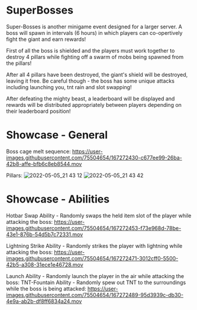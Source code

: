# SuperBosses

Super-Bosses is another minigame event designed for a larger server. A boss will spawn in intervals (6 hours) in which players can co-opertively fight the giant and earn rewards!

First of all the boss is shielded and the players must work together to destroy 4 pillars while fighting off a swarm of mobs being spawned from the pillars!

After all 4 pillars have been destroyed, the giant's shield will be destroyed, leaving it free. Be careful though - the boss has some unique attacks including launching you, tnt rain and slot swapping!

After defeating the mighty beast, a leaderboard will be displayed and rewards will be distributed appropriately between players depending on their leaderboard position!

# Showcase - General

Boss cage melt sequence:
https://user-images.githubusercontent.com/75504654/167272430-c677ee99-26ba-42b8-affe-bfb6c8eb8544.mov

Pillars:
![2022-05-05_21 43 12](https://user-images.githubusercontent.com/75504654/167272412-a4f8d51a-8cbd-4a2d-9e68-756bd1f04fb5.png)
![2022-05-05_21 43 42](https://user-images.githubusercontent.com/75504654/167272413-7b581776-2783-4225-8102-40a379e973e3.png)

# Showcase - Abilities

Hotbar Swap Ability - Randomly swaps the held item slot of the player while attacking the boss:
https://user-images.githubusercontent.com/75504654/167272453-f73e968d-78be-43e1-876b-54d5b7c72331.mov

Lightning Strike Ability - Randomly strikes the player with lightning while attacking the boss:
https://user-images.githubusercontent.com/75504654/167272471-3012cff0-5500-42b5-a308-31ece1e46728.mov

Launch Ability - Randomly launch the player in the air while attacking the boss:
TNT-Fountain Ability - Randomly spew out TNT to the surroundings while the boss is being attacked:
https://user-images.githubusercontent.com/75504654/167272489-95d3939c-db30-4e9a-ab2b-df8ff6834a24.mov
